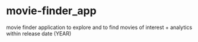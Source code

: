 # movie-finder_app
movie finder application to explore and to find movies of interest + analytics within release date (YEAR)
